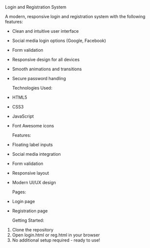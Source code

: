    Login and Registration System

A modern, responsive login and registration system with the following features:

- Clean and intuitive user interface
- Social media login options (Google, Facebook)
- Form validation
- Responsive design for all devices
- Smooth animations and transitions
- Secure password handling

   Technologies Used:
- HTML5
- CSS3
- JavaScript
- Font Awesome icons

   Features:
- Floating label inputs
- Social media integration
- Form validation
- Responsive layout
- Modern UI/UX design

   Pages:
- Login page
- Registration page

   Getting Started:
1. Clone the repository
2. Open login.html or reg.html in your browser
3. No additional setup required - ready to use!

